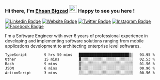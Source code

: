 ### Hi there, I'm <a href="https://ehsanbigzad.com" target="_blank">Ehsan Bigzad</a> <img src="https://media.giphy.com/media/hvRJCLFzcasrR4ia7z/giphy.gif" width="25px" height="25px"> Happy to see you here !

[![Linkedin Badge](https://img.shields.io/badge/-LinkedIn-0e76a8?style=flat-square&logo=Linkedin&logoColor=white)](https://linkedin.com/in/EhsanBigzad)
[![Website Badge](https://img.shields.io/badge/Website-3b5998?style=flat-square&logo=google-chrome&logoColor=white)](https://ehsanbigzad.com)
[![Twitter Badge](https://img.shields.io/badge/-Twitter-00acee?style=flat-square&logo=Twitter&logoColor=white)](https://twitter.com/EhsanBigzad)
[![Instagram Badge](https://img.shields.io/badge/-Instagram-e4405f?style=flat-square&logo=Instagram&logoColor=white)](https://instagram.com/ehsanbigzad/)
[![Facebook Badge](https://img.shields.io/badge/-Facebook-0088cc?style=flat-square&logo=Facebook&logoColor=white)](https://facebook.com/EhsanBigzad7)

I'm a Software Engineer with over 6 years of professional experience
in developing and implementing software solutions ranging from mobile applications development to architecting enterprise level softwares.

<!--START_SECTION:waka-->

```txt
TypeScript        9 hrs 50 mins   ███████████████████████▒░   93.95 %
Other             15 mins         ▓░░░░░░░░░░░░░░░░░░░░░░░░   02.53 %
Bash              9 mins          ▒░░░░░░░░░░░░░░░░░░░░░░░░   01.56 %
JSON              6 mins          ▒░░░░░░░░░░░░░░░░░░░░░░░░   00.96 %
ActionScript      3 mins          ░░░░░░░░░░░░░░░░░░░░░░░░░   00.56 %
```

<!--END_SECTION:waka-->
